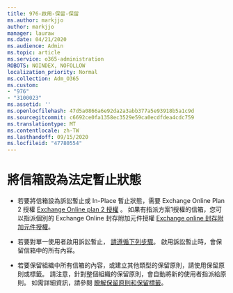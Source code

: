 ```yaml
---
title: 976-啟用-保留-保留
ms.author: markjjo
author: markjjo
manager: lauraw
ms.date: 04/21/2020
ms.audience: Admin
ms.topic: article
ms.service: o365-administration
ROBOTS: NOINDEX, NOFOLLOW
localization_priority: Normal
ms.collection: Adm_O365
ms.custom:
- "976"
- "3100023"
ms.assetid: ''
ms.openlocfilehash: 47d5a0866a6e92da2a3abb377a5e93918b5a1c9d
ms.sourcegitcommit: c6692ce0fa1358ec3529e59ca0ecdfdea4cdc759
ms.translationtype: MT
ms.contentlocale: zh-TW
ms.lasthandoff: 09/15/2020
ms.locfileid: "47780554"
---
```

# <a name="place-a-mailbox-on-legal-hold"></a>將信箱設為法定暫止狀態

- 若要將信箱設為訴訟暫止或 In-Place 暫止狀態，需要 Exchange Online Plan 2 授權 [Exchange Online plan 2 授權](https://docs.microsoft.com/office365/servicedescriptions/office-365-platform-service-description/office-365-plan-options) 。 如果有指派方案1授權的信箱，您可以指派個別的 Exchange Online 封存附加元件授權 [Exchange online 封存附加元件授權](https://docs.microsoft.com/office365/servicedescriptions/exchange-online-archiving-service-description)。

- 若要對單一使用者啟用訴訟暫止， [請遵循下列步驟](https://docs.microsoft.com/microsoft-365/compliance/create-a-litigation-hold)。 啟用訴訟暫止時，會保留信箱中的所有內容。

- 若要保留組織中所有信箱的內容，或建立其他類型的保留原則，請使用保留原則或標籤。 請注意，針對整個組織的保留原則，會自動將新的使用者指派給原則。 如需詳細資訊，請參閱 [瞭解保留原則和保留標籤](https://docs.microsoft.com/microsoft-365/compliance/retention-policies#applying-a-retention-policy-to-an-entire-organization-or-specific-locations)。 
